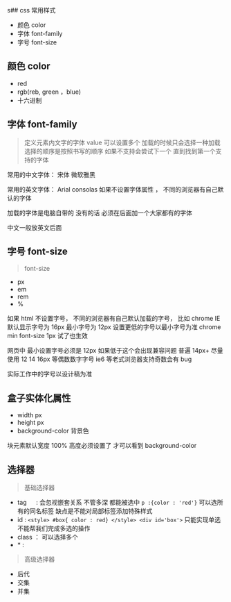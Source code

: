 s## css 常用样式

- 颜色 color
- 字体 font-family
- 字号 font-size

## 颜色 color

- red
- rgb(reb, green ，blue)
- 十六进制

## 字体 font-family

> 定义元素内文字的字体 value 可以设置多个 加载的时候只会选择一种加载 选择的顺序是按照书写的顺序 如果不支持会尝试下一个 直到找到第一个支持的字体

常用的中文字体：
宋体
微软雅黑

常用的英文字体：
Arial
consolas
如果不设置字体属性 ， 不同的浏览器有自己默认的字体

加载的字体是电脑自带的 没有的话 必须在后面加一个大家都有的字体

中文一般放英文后面

## 字号 font-size

> font-size

- px
- em
- rem
- %

如果 html 不设置字号， 不同的浏览器有自己默认加载的字号， 比如 chrome IE 默认显示字号为 16px 最小字号为 12px 设置更低的字号以最小字号为准 chrome min font-size 1px 试了也生效

网页中 最小设置字号必须是 12px 如果低于这个会出现兼容问题 普遍 14px+
尽量使用 12 14 16px 等偶数数字字号 ie6 等老式浏览器支持奇数会有 bug

实际工作中的字号以设计稿为准

## 盒子实体化属性

- width px
- height px
- background-color 背景色

块元素默认宽度 100%
高度必须设置了 才可以看到 background-color

## 选择器

> 基础选择器

- tag 　 : 会忽视嵌套关系 不管多深 都能被选中 `p :{color : 'red'}` 可以选所有的同名标签 缺点是不能对局部标签添加特殊样式
- id : `<style> #box{ color : red} </style> <div id='box'>` 只能实现单选 不能帮我们完成多选的操作
- class ： 可以选择多个
- \* :

> 高级选择器

- 后代
- 交集
- 并集
